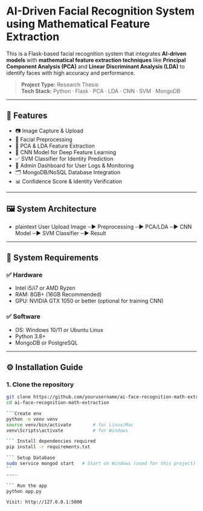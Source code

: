 # AI-Driven Facial Recognition System using Mathematical Feature Extraction

This is a Flask-based facial recognition system that integrates **AI-driven models** with **mathematical feature extraction techniques** like **Principal Component Analysis (PCA)** and **Linear Discriminant Analysis (LDA)** to identify faces with high accuracy and performance.

> **Project Type:** Research Thesis  
> **Tech Stack:** Python · Flask · PCA · LDA · CNN · SVM · MongoDB

---

## 📌 Features

- 📷 Image Capture & Upload
- 🔎 Facial Preprocessing
- 🧠 PCA & LDA Feature Extraction
- 🧠 CNN Model for Deep Feature Learning
- ✅ SVM Classifier for Identity Prediction
- 🔐 Admin Dashboard for User Logs & Monitoring
- 🗂️ MongoDB/NoSQL Database Integration
- 📊 Confidence Score & Identity Verification

---

## 🖼️ System Architecture

- plaintext
User Upload Image ─▶ Preprocessing ─▶ PCA/LDA ─▶ CNN Model ─▶ SVM Classifier ─▶ Result

---

## 🔧 System Requirements

### ✅ Hardware
- Intel i5/i7 or AMD Ryzen
- RAM: 8GB+ (16GB Recommended)
- GPU: NVIDIA GTX 1050 or better (optional for training CNN)

### ✅ Software
- OS: Windows 10/11 or Ubuntu Linux
- Python 3.8+
- MongoDB or PostgreSQL

---

## ⚙️ Installation Guide

### 1. Clone the repository

```bash
git clone https://github.com/yourusername/ai-face-recognition-math-extraction.git
cd ai-face-recognition-math-extraction

```Create env
python -m venv venv
source venv/bin/activate        # for Linux/Mac
venv\Scripts\activate           # for Windows

``` Install dependencies required
pip install -r requirements.txt

``` Setup Database
sudo service mongod start   # Start on Windows (used for this project)
``
----

``` Run the app
python app.py

Visit: http://127.0.0.1:5000

